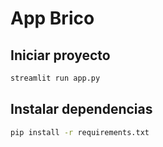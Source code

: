 # App Brico

## Iniciar proyecto

```bash
streamlit run app.py
```

## Instalar dependencias

```bash
pip install -r requirements.txt
```
